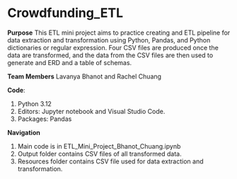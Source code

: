 # Crowdfunding_ETL
**Purpose**
This ETL mini project aims to practice creating and ETL pipeline for data extraction and transformation using Python, Pandas, and Python dictionaries or regular expression. Four CSV files are produced once the data are transformed, and the data from the CSV files are then used to generate and ERD and a table of schemas. 

**Team Members**
Lavanya Bhanot and Rachel Chuang

**Code**: 
1) Python 3.12
2) Editors: Jupyter notebook and Visual Studio Code.
3) Packages: Pandas

**Navigation**
1) Main code is in ETL_Mini_Project_Bhanot_Chuang.ipynb
2) Output folder contains CSV files of all transformed data. 
3) Resources folder contains CSV file used for data extraction and transformation.

